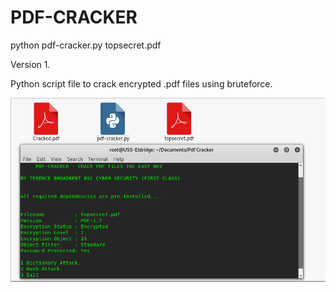 # PDF-CRACKER

python pdf-cracker.py topsecret.pdf

Version 1.

Python script file to crack encrypted .pdf files using bruteforce.

![Screenshot](Picture1.png)
